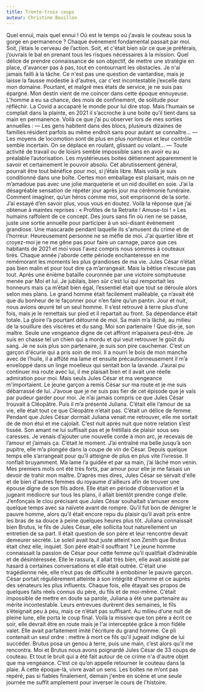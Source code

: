 ```yaml
---
title: Trente-trois coups
auteur: Christine Bouillon
---
```


Quel ennui, mais quel ennui ! Où est le temps où j'avais le couteau sous la gorge en permanence ?
Chaque événement fondamental passait par moi. Soit, j’étais le cerveau de l’action. Soit, et c'était bien sûr ce que je préférais, j’ouvrais le bal en prenant tous les risques nécessaires à la mission. Quel délice de prendre connaissance de son objectif, de mettre une stratégie en place, d'avancer pas à pas, tout en contournant les obstacles. Je n'ai jamais failli à la tâche.
Ce n'est pas une question de vantardise, mais je laisse la fausse modestie à d'autres, car c'est incontestable j’excelle dans mon domaine.
Pourtant, et malgré mes états de service, je ne suis pas épargné. Mon destin vient de me coincer dans cette époque ennuyeuse. L’homme a eu sa chance, des mois de confinement, de solitude pour réfléchir. La Covid a accaparé le monde pour lui dire stop. Mais l’humain se complait dans la plainte, en 2021 il s’accroche à une boite qu’il tient dans sa main en permanence. Voilà ce que j’ai pu observer lors de mes sorties annuelles :
— Les gens habitent dans des blocs, plusieurs dizaines de familles résident parfois au même endroit sans pour autant se connaître…
— Les moyens de locomotion sont de plus en plus nombreux et leur contrôle semble incertain. On se déplace en roulant, glissant ou volant…
— Toute activité de travail ou de loisirs semble impossible sans en avoir eu au préalable l’autorisation. Les mystérieuses boites détiennent apparemment le savoir et certainement le pouvoir absolu.
Cet abrutissement général, pourrait être tout bénéfice pour moi, si j’étais libre. Mais voilà je suis conditionné dans une boîte. Certes mon emballage est plaisant, mais on ne m’amadoue pas avec une jolie marqueterie et un nid douillet en soie. J’ai la désagréable sensation de répéter jour après jour ma cérémonie funéraire. Comment imaginer, qu’un héros comme moi, soit emprisonné de la sorte. J’ai essayé d’en savoir plus, vous vous en doutez. Voilà la réponse que j’ai obtenue à maintes reprises : « Profites de ta Retraite ! Amuse-toi ! » Les humains raffolent de ce concept. Des jours sans fin où rien ne se passe, juste une sortie annuelle pour participer à un soi-disant événement grandiose. Une mascarade pendant laquelle ils s'amusent du crime et de l'horreur. Heureusement personne ne se méfie de moi. J'ai quartier libre et croyez-moi je ne me gêne pas pour faire un carnage, parce que ces habitants de 2021 et moi vous l'avez compris nous sommes à couteaux tirés.
Chaque année j'aborde cette période enchanteresse en me remémorant les moments les plus grandioses de ma vie.
Jules César n’était pas bien malin et pour tout dire ça m’arrangeait. Mais la bêtise n’excuse pas tout. Après une énième bataille couronnée par une victoire somptueuse menée par Moi et lui. Je jubilais, bien sûr c’est lui qui remportait les honneurs mais ça m’était bien égal, l’essentiel était que tout se déroule alors selon mes plans.
Le grand homme était facilement malléable, ça n’avait été que du bonheur de le façonner pour n’en faire qu’un pantin. Jour et nuit, nous avions œuvré tel un seul homme. Il s’est retrouvé à terre plus d’une fois, mais je le remettais sur pied et il repartait au front. Sa dépendance était totale. La gloire l’a pourtant détourné de moi. Sa main m’a lâché, au milieu de la souillure des viscères et du sang. Moi son partenaire ! Que dis-je, son maître. Seule une vengeance digne de cet affront m’apaisera peut-être.
Je suis en chasse tel un chien qui a mordu et qui veut retrouver le goût du sang. Je ne suis plus son partenaire, je suis son pire cauchemar. C’est un garçon d'écurie qui a pris soin de moi. Il a nourri le bois de mon manche avec de l’huile, il a affûté ma lame et ensuite précautionneusement il m’a enveloppé dans un linge moelleux qui sentait bon la lavande. J’aurai pu continuer ma route avec lui, il me plaisait bien et il avait une réelle admiration pour moi. Mais seuls Jules César et ma vengeance m'importaient. Le jeune garçon a remis César sur ma route et je me suis débarrassé de lui. J’avoue que je ne suis pas fier de cet épisode que je vais par pudeur garder pour moi.
Je n’ai jamais compris ce que Jules César trouvait à Cléopâtre. Puis il m’a présenté Juliana. C’était elle l’amour de sa vie, elle était tout ce que Cléopâtre n’était pas. C’était un délice de femme.
Pendant que Jules César dormait Juliana venait me retrouver, elle me sortait de de mon étui et me cajolait. C’est nuit après nuit que notre relation s’est tissée. Son amant ne lui suffisait pas et je frétillais de plaisir sous ses caresses. Je venais d’ajouter une nouvelle corde à mon arc, je recevais de l’amour et j’aimais ça. C’était le moment. J’ai entraîné ma belle jusqu’à son pupitre, elle m’a plongée dans la coupe de vin de César. Depuis quelque temps elle s’arrangeait pour qu’il atteigne de plus en plus vite l’ivresse. Il ronflait bruyamment.
Ma lame l’a guidée et par sa main, j’ai lâché mon venin. Mes premiers mots ont été très forts, par amour pour elle je me faisais un devoir de trahir mon maître. D’après mes dires, Jules César se servait d'elle et de bien d'autres femmes du royaume d'ailleurs afin de trouver une épouse digne de son fils adoré. Elle était en période d’observation et la jugeant médiocre sur tous les plans, il allait bientôt prendre congé d’elle. J’enfonçais le clou précisant que Jules César souhaitait s’amuser encore quelque temps avec sa naïveté avant de rompre. Qu’il fut bon de dénigrer le pauvre homme, alors qu’il était encore repu du plaisir qu’il avait pris entre les bras de sa douce à peine quelques heures plus tôt. 
Juliana connaissait bien Brutus, le fils de Jules César, elle sollicita tout naturellement un entretien de sa part. Il était question de son père et leur rencontre devait demeurer secrète. Le soleil avait tout juste atteint son Zenith que Brutus était chez elle, inquiet. Son père était-il souffrant ? Le jeune homme connaissait la passion de César pour cette femme qu’il qualifiait d’admirable et de désintéressée. Elle le rassura, il allait très bien, elle avait assisté par hasard à certaines conversations et elle était outrée. C'était une tragédienne née, elle n’eut pas de difficulté à embobiner le pauvre garçon. César portait régulièrement atteinte à son intégrité d’homme et ce auprès des sénateurs les plus influents. Chaque fois, elle étayait ses propos de quelques faits réels connus du père, du fils et de moi-même.
C’était impossible de mettre en doute sa parole, Juliana a été une partenaire au mérite incontestable. Leurs entrevues durèrent des semaines, le fils s’éteignait peu à peu, mais ce n’était pas suffisant. Au milieu d’une nuit de pleine lune, elle porta le coup final. Voilà la missive que ton père a écrit ce soir, elle devrait être en route mais je l'ai interceptée grâce à mon fidèle valet. Elle avait parfaitement imité l'écriture du grand homme. Ce pli contenait un seul ordre : mettre à mort ce fils qu'il jugeait indigne de lui succéder. Brutus posa un genou à terre, puis une main, c’est alors qu'il me rencontra. Moi et Brutus nous avons poignardé Jules César de 33 coups de couteau. Et tout le bruit qui a été fait autour de ce crime n'a d'autre objet que ma vengeance. C’est ce qu’on appelle retourner le couteau dans la plaie.
À cette époque-là, vivre avait un sens.
Les boîtes ne m’ont pas repéré, pas si fiables finalement, demain j'entre en scène et une seule journée me suffit amplement pour inverser le cours de l'histoire.